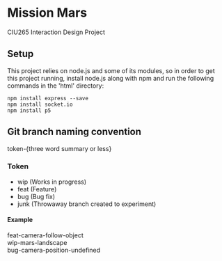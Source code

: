 # Mission Mars
CIU265 Interaction Design Project

## Setup
This project relies on node.js and some of its modules, so in order to get this project running, install node.js along with npm and run the following commands in the 'html' directory:

```
npm install express --save
npm install socket.io
npm install p5
```

## Git branch naming convention
token-{three word summary or less}

### Token
- wip (Works in progress)
- feat (Feature)
- bug (Bug fix)
- junk (Throwaway branch created to experiment)

#### Example
feat-camera-follow-object<br />
wip-mars-landscape<br />
bug-camera-position-undefined<br />
